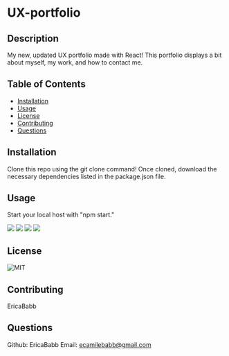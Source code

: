 # UX-portfolio

## Description

My new, updated UX portfolio made with React! This portfolio displays a bit about myself, my work, and how to contact me.

## Table of Contents

- [Installation](#installation)
- [Usage](#usage)
- [License](#license)
- [Contributing](#contributing)
- [Questions](#questions)

## Installation

Clone this repo using the git clone command! Once cloned, download the necessary dependencies listed in the package.json file.

## Usage

Start your local host with "npm start."

![](./react-portfolio/src/assets/images/about-ss.png)
![](./react-portfolio/src/assets/images/works-ss.png)
![](./react-portfolio/src/assets/images/contact-ss.png)
![](./react-portfolio/src/assets/images/resume-ss.png)

## License

![MIT](https://img.shields.io/badge/license-MIT-green)

## Contributing

EricaBabb

## Questions

Github: EricaBabb
Email: ecamilebabb@gmail.com
